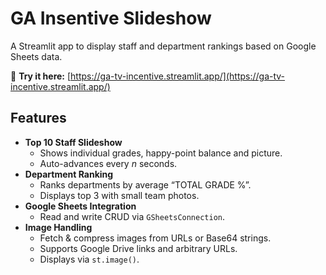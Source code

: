 # GA Insentive Slideshow

A Streamlit app to display staff and department rankings based on Google Sheets data.

🔗 **Try it here:** [https://ga-tv-incentive.streamlit.app/](https://ga-tv-incentive.streamlit.app/)

## Features

- **Top 10 Staff Slideshow**  
  - Shows individual grades, happy-point balance and picture.  
  - Auto-advances every *n* seconds.  
- **Department Ranking**  
  - Ranks departments by average “TOTAL GRADE %”.  
  - Displays top 3 with small team photos.  
- **Google Sheets Integration**  
  - Read and write CRUD via `GSheetsConnection`.  
- **Image Handling**  
  - Fetch & compress images from URLs or Base64 strings.  
  - Supports Google Drive links and arbitrary URLs.  
  - Displays via `st.image()`.
  

